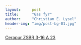 ```yaml
---
layout:     post
title:      "Gas fyr"
author:     "Christian E. Lysel"
header-img: "img/post-bg-01.jpg"
---
```

<p><a href="http://www.bosch-climate.dk/files/201107061116060.4.%20CeraPur%20ZSBR%203-16%207-28%20ZBR%2011-42.pdf">Cerapur ZSBR 3-16 A 23</a></p>

